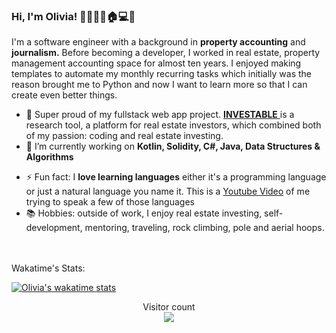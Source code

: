 ### Hi, I'm Olivia! 👋🍀🍉🐵🏠💻🧘

<!--
**olivia-tran/olivia-tran** is a ✨ _special_ ✨ repository because its `README.md` (this file) appears on your GitHub profile.

Here are some ideas to get you started:

- 🔭 I’m currently working on ...
- 🌱 I’m currently learning ...
- 👯 I’m looking to collaborate on ...
- 🤔 I’m looking for help with ...
- 💬 Ask me about ...
- 📫 How to reach me: ...
- 😄 Pronouns: ...
- ⚡ Fun fact: ...
-->


I'm a software engineer with a background in **property accounting** and **journalism.** Before becoming a developer, I worked in real estate, property management accounting space for almost ten years. I enjoyed making templates to automate my monthly recurring tasks which initially was the reason brought me to Python and now I want to learn more so that I can create even better things. 
- 🔭 Super proud of my fullstack web app project. [**INVESTABLE** ](https://github.com/olivia-tran/investable-rental-property-investor-tool) is a research tool, a platform for real estate investors, which combined both of my passion: coding and real estate investing.
- 🌱 I’m currently working on **Kotlin, Solidity, C#, Java, Data Structures & Algorithms**
<!-- - 📫 How to reach me: Here is my [LinkedIn ](https://www.linkedin.com/in/oliviatran99/)profile, let's connect! -->
- ⚡ Fun fact: I **love learning languages** either it's a programming language or just a natural language you name it. This is a [Youtube Video](https://www.youtube.com/watch?v=Dp5WJFkNYEU) of me trying to speak a few of those languages
- 📚 Hobbies: outside of work, I enjoy real estate investing, self-development, mentoring, traveling, rock climbing, pole and aerial hoops.

<br>

<br>
Wakatime's Stats:

[![Olivia's wakatime stats](https://github-readme-stats.vercel.app/api/wakatime?username=olivia_tran&layout=compact&show_icons=true&theme=chartreuse-dark)](https://github.com/olivia-tran/github-readme-stats)

<p align="center"> 
  Visitor count<br>
  <img src="https://profile-counter.glitch.me/olivia-tran/count.svg" />
</p>

